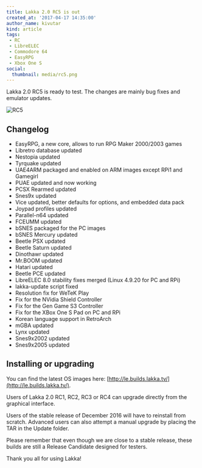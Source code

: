 ```yaml
---
title: Lakka 2.0 RC5 is out
created_at: '2017-04-17 14:35:00'
author_name: kivutar
kind: article
tags:
 - RC
 - LibreELEC
 - Commodore 64
 - EasyRPG
 - Xbox One S
social:
  thumbnail: media/rc5.png
---
```


Lakka 2.0 RC5 is ready to test. The changes are mainly bug fixes and emulator updates.

![RC5](media/rc5.png)

## Changelog

 * EasyRPG, a new core, allows to run RPG Maker 2000/2003 games
 * Libretro database updated
 * Nestopia updated
 * Tyrquake updated
 * UAE4ARM packaged and enabled on ARM images except RPi1 and Gamegirl
 * PUAE updated and now working
 * PCSX Rearmed updated
 * Snes9x updated
 * Vice updated, better defaults for options, and embedded data pack
 * Joypad profiles updated
 * Parallel-n64 updated
 * FCEUMM updated
 * bSNES packaged for the PC images
 * bSNES Mercury updated
 * Beetle PSX updated
 * Beetle Saturn updated
 * Dinothawr updated
 * Mr.BOOM updated
 * Hatari updated
 * Beetle PCE updated
 * LibreELEC 8.0 stability fixes merged (Linux 4.9.20 for PC and RPi)
 * lakka-update script fixed
 * Resolution fix for WeTeK Play
 * Fix for the NVidia Shield Controller
 * Fix for the Gen Game S3 Controller
 * Fix for the XBox One S Pad on PC and RPi
 * Korean language support in RetroArch
 * mGBA updated
 * Lynx updated
 * Snes9x2002 updated
 * Snes9x2005 updated

## Installing or upgrading

You can find the latest OS images here: [http://le.builds.lakka.tv/](http://le.builds.lakka.tv/).

Users of Lakka 2.0 RC1, RC2, RC3 or RC4 can upgrade directly from the graphical interface.

Users of the stable release of December 2016 will have to reinstall from scratch. Advanced users can also attempt a manual upgrade by placing the TAR in the Update folder.

Please remember that even though we are close to a stable release, these builds are still a Release Candidate designed for testers.

Thank you all for using Lakka!
